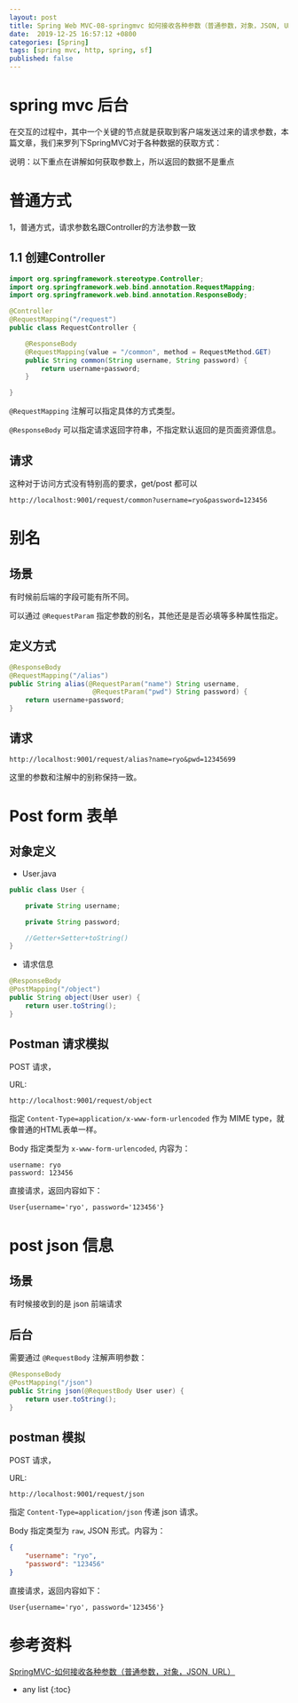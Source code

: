 ```yaml
---
layout: post
title: Spring Web MVC-08-springmvc 如何接收各种参数（普通参数，对象，JSON, URL）
date:  2019-12-25 16:57:12 +0800
categories: [Spring]
tags: [spring mvc, http, spring, sf]
published: false
---
```


# spring mvc 后台

在交互的过程中，其中一个关键的节点就是获取到客户端发送过来的请求参数，本篇文章，我们来罗列下SpringMVC对于各种数据的获取方式：

说明：以下重点在讲解如何获取参数上，所以返回的数据不是重点

# 普通方式

1，普通方式，请求参数名跟Controller的方法参数一致

## 1.1 创建Controller

```java
import org.springframework.stereotype.Controller;
import org.springframework.web.bind.annotation.RequestMapping;
import org.springframework.web.bind.annotation.ResponseBody;

@Controller
@RequestMapping("/request")
public class RequestController {

    @ResponseBody
    @RequestMapping(value = "/common", method = RequestMethod.GET)
    public String common(String username, String password) {
        return username+password;
    }

}
```

`@RequestMapping` 注解可以指定具体的方式类型。

`@ResponseBody` 可以指定请求返回字符串，不指定默认返回的是页面资源信息。

## 请求

这种对于访问方式没有特别高的要求，get/post 都可以

```
http://localhost:9001/request/common?username=ryo&password=123456
```

# 别名

## 场景

有时候前后端的字段可能有所不同。

可以通过 `@RequestParam` 指定参数的别名，其他还是是否必填等多种属性指定。

## 定义方式

```java
@ResponseBody
@RequestMapping("/alias")
public String alias(@RequestParam("name") String username,
                     @RequestParam("pwd") String password) {
    return username+password;
}
```

## 请求

```
http://localhost:9001/request/alias?name=ryo&pwd=12345699
```

这里的参数和注解中的别称保持一致。

# Post form 表单

## 对象定义

- User.java

```java
public class User {

    private String username;

    private String password;

    //Getter+Setter+toString()
}
```

- 请求信息

```java
@ResponseBody
@PostMapping("/object")
public String object(User user) {
    return user.toString();
}
```

## Postman 请求模拟

POST 请求，

URL:

```
http://localhost:9001/request/object
```

指定 `Content-Type=application/x-www-form-urlencoded` 作为 MIME type，就像普通的HTML表单一样。

Body 指定类型为 `x-www-form-urlencoded`, 内容为：

```
username: ryo
password: 123456
```

直接请求，返回内容如下：

```
User{username='ryo', password='123456'}
```

# post json 信息

## 场景

有时候接收到的是 json 前端请求

## 后台

需要通过 `@RequestBody` 注解声明参数：

```java
@ResponseBody
@PostMapping("/json")
public String json(@RequestBody User user) {
    return user.toString();
}
```

## postman 模拟

POST 请求，

URL:

```
http://localhost:9001/request/json
```

指定 `Content-Type=application/json` 传递 json 请求。

Body 指定类型为 `raw`, JSON 形式。内容为：

```json
{
    "username": "ryo",
    "password": "123456"
}
```

直接请求，返回内容如下：

```
User{username='ryo', password='123456'}
```

# 参考资料

[SpringMVC-如何接收各种参数（普通参数，对象，JSON, URL）](https://www.cnblogs.com/jpfss/p/9336768.html)

* any list
{:toc}